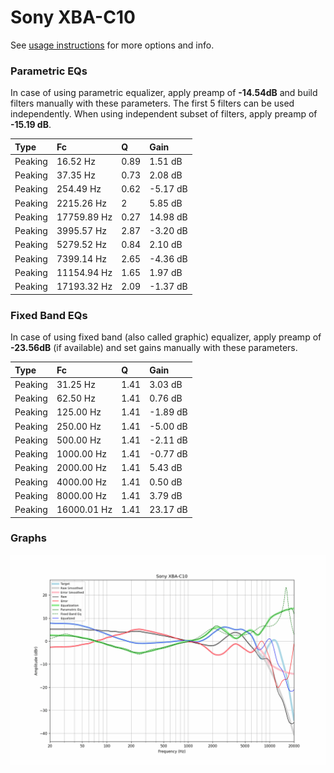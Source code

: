 # Sony XBA-C10
See [usage instructions](https://github.com/jaakkopasanen/AutoEq#usage) for more options and info.

### Parametric EQs
In case of using parametric equalizer, apply preamp of **-14.54dB** and build filters manually
with these parameters. The first 5 filters can be used independently.
When using independent subset of filters, apply preamp of **-15.19 dB**.

| Type    | Fc          |    Q | Gain     |
|:--------|:------------|:-----|:---------|
| Peaking | 16.52 Hz    | 0.89 | 1.51 dB  |
| Peaking | 37.35 Hz    | 0.73 | 2.08 dB  |
| Peaking | 254.49 Hz   | 0.62 | -5.17 dB |
| Peaking | 2215.26 Hz  | 2    | 5.85 dB  |
| Peaking | 17759.89 Hz | 0.27 | 14.98 dB |
| Peaking | 3995.57 Hz  | 2.87 | -3.20 dB |
| Peaking | 5279.52 Hz  | 0.84 | 2.10 dB  |
| Peaking | 7399.14 Hz  | 2.65 | -4.36 dB |
| Peaking | 11154.94 Hz | 1.65 | 1.97 dB  |
| Peaking | 17193.32 Hz | 2.09 | -1.37 dB |

### Fixed Band EQs
In case of using fixed band (also called graphic) equalizer, apply preamp of **-23.56dB**
(if available) and set gains manually with these parameters.

| Type    | Fc          |    Q | Gain     |
|:--------|:------------|:-----|:---------|
| Peaking | 31.25 Hz    | 1.41 | 3.03 dB  |
| Peaking | 62.50 Hz    | 1.41 | 0.76 dB  |
| Peaking | 125.00 Hz   | 1.41 | -1.89 dB |
| Peaking | 250.00 Hz   | 1.41 | -5.00 dB |
| Peaking | 500.00 Hz   | 1.41 | -2.11 dB |
| Peaking | 1000.00 Hz  | 1.41 | -0.77 dB |
| Peaking | 2000.00 Hz  | 1.41 | 5.43 dB  |
| Peaking | 4000.00 Hz  | 1.41 | 0.50 dB  |
| Peaking | 8000.00 Hz  | 1.41 | 3.79 dB  |
| Peaking | 16000.01 Hz | 1.41 | 23.17 dB |

### Graphs
![](./Sony%20XBA-C10.png)
